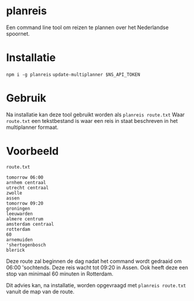 # planreis

Een command line tool om reizen te plannen over het Nederlandse spoornet.

# Installatie
`npm i -g planreis`
`update-multiplanner $NS_API_TOKEN`

# Gebruik
Na installatie kan deze tool gebruikt worden als `planreis route.txt`
Waar `route.txt` een tekstbestand is waar een reis in staat beschreven in het multiplanner formaat.

# Voorbeeld

`route.txt`

```
tomorrow 06:00
arnhem centraal
utrecht centraal
zwolle
assen
tomorrow 09:20
groningen
leeuwarden
almere centrum
amsterdam centraal
rotterdam
60
arnemuiden
'shertogenbosch
blerick
```

Deze route zal beginnen de dag nadat het command wordt gedraaid om 06:00 'sochtends. Deze reis wacht tot 09:20 in Assen. Ook heeft deze een stop van minimaal 60 minuten in Rotterdam.

Dit advies kan, na installatie, worden opgevraagd met `planreis route.txt` vanuit de map van de route.
